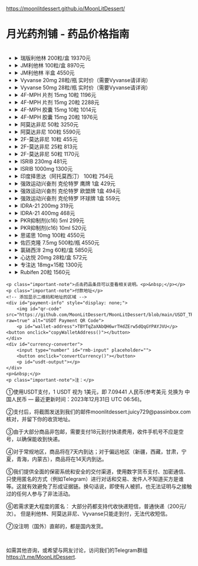https://moonlitdessert.github.io/MoonLitDessert/
<body>
    <h1>月光药剂铺 - 药品价格指南</h1>
<ul>
    <!-- Each list item now contains a details element --> 
    <li>
        <details>
            <summary>瑞版利他林 200粒/盒 19370元</summary>
            <p class="product-info">整盒出售，原厂利他林。</p>
        </details>
    </li>
    <li>
        <details>
            <summary>JM利他林 100粒/盒 8970元</summary>
            <p class="product-info">整盒出售，香港制造，相比原厂更划算。</p>
        </details>
    </li>
    <li>
        <details>
            <summary>JM利他林 半盒 4550元</summary>
            <p class="product-info">半盒出售，香港制造，相比原厂更划算。</p>
        </details>
    </li>
    <li>
        <details>
            <summary>Vyvanse 20mg 28粒/瓶 实时价（需要Vyvanse请详询）</summary>
            <p class="product-info">国内稀有药品，仅限老客户。需要预订。6瓶起售。</p>
        </details>
    </li>
    <li>
        <details>
            <summary>Vyvanse 50mg 28粒/瓶 实时价（需要Vyvanse请详询）</summary>
            <p class="product-info">国内稀有药品，仅限老客户。需要预订。6瓶起售。</p>
        </details>
    </li>
    <li>
        <details>
            <summary>4F-MPH 片剂 15mg 10粒 1196元</summary>
            <p class="product-info">欧洲原厂进口，无任何法律风险的哌甲酯类药物。利他林的医学改良品，该药物的设计目的是在利他林基础上，实现更小的副作用与更有效的治疗作用。</p>
            <p class="product-info">效果：显著提升注意力，专注力，动力和耐力。起效迅速，维持8-12小时。耐药缓慢，相比哌甲酯耐药性更低，可长期使用。<img src="https://i.imgur.com/tbThzC8.png" alt="Artistic Representation"></p>
        </details>
    </li>
    <li>
        <details>
            <summary>4F-MPH 片剂 15mg 20粒 2288元</summary>
            <p class="product-info">欧洲原厂进口，无任何法律风险的哌甲酯类药物。利他林的医学改良品，该药物的设计目的是在利他林基础上，实现更小的副作用与更有效的治疗作用。</p>
            <p class="product-info">效果：显著提升注意力，专注力，动力和耐力。起效迅速，维持8-12小时。耐药缓慢，相比哌甲酯耐药性更低，可长期使用。<img src="https://i.imgur.com/tbThzC8.png" alt="Artistic Representation"></p>
        </details>
    </li>
    <li>
        <details>
            <summary>4F-MPH 胶囊 15mg 10粒 1014元</summary>
            <p class="product-info">纯品4F-MPH胶囊 国内发货，无任何法律风险的哌甲酯类药物。利他林的医学改良品，该药物的设计目的是在利他林基础上，实现更小的副作用与更有效的治疗作用。</p>
            <p class="product-info">效果：显著提升注意力，专注力，动力和耐力。起效迅速，维持8-12小时。耐药缓慢，相比哌甲酯耐药性更低，可长期使用。<img src="https://i.imgur.com/tbThzC8.png" alt="Artistic Representation"></p>
        </details>
    </li>
    <li>
        <details>
            <summary>4F-MPH 胶囊 15mg 20粒 1976元</summary>
            <p class="product-info">纯品4F-MPH胶囊 国内发货，无任何法律风险的哌甲酯类药物。利他林的医学改良品，该药物的设计目的是在利他林基础上，实现更小的副作用与更有效的治疗作用。</p>
            <p class="product-info">效果：显著提升注意力，专注力，动力和耐力。起效迅速，维持8-12小时。耐药缓慢，相比哌甲酯耐药性更低，可长期使用。<img src="https://i.imgur.com/tbThzC8.png" alt="Artistic Representation"></p>
        </details>
    </li>
    <li>
        <details>
            <summary>阿莫达非尼 50粒 3250元</summary>
            <p class="product-info">阿莫达非尼 国内现货。阿莫达非尼是外消旋的药物莫达非尼中具有活性成分的的(−)-(R)-对映异构物，在2007年6月15日被FDA批准使用到临床上；通俗来讲阿莫达非尼是由莫达非尼提炼而来，作为一种中枢兴奋剂，副作用更小。</p>
            <p class="product-info">由于其强大的觉醒作用和12小时+的药效时长，该药被主要用来治疗嗜睡症。莫达非尼也在适应症外被广泛使用，作为一种认知增强剂。本品具有较大的安全性，对血压和心率无影响，无活动增多、耐受性或反弹性思睡等不良反应，也无潜在的成瘾性，是可以长时间广泛使用的有效的觉醒药物。</p>
        </details>
    </li>
    <li>
        <details>
            <summary>阿莫达非尼 100粒 5590元</summary>
            <p class="product-info">阿莫达非尼 国内现货。阿莫达非尼是外消旋的药物莫达非尼中具有活性成分的的(−)-(R)-对映异构物，在2007年6月15日被FDA批准使用到临床上；通俗来讲阿莫达非尼是由莫达非尼提炼而来，作为一种中枢兴奋剂，副作用更小。</p>
            <p class="product-info">由于其强大的觉醒作用和12小时+的药效时长，该药被主要用来治疗嗜睡症。莫达非尼也在适应症外被广泛使用，作为一种认知增强剂。本品具有较大的安全性，对血压和心率无影响，无活动增多、耐受性或反弹性思睡等不良反应，也无潜在的成瘾性，是可以长时间广泛使用的有效的觉醒药物。</p>
        </details>
    </li>
    <li>
        <details>
            <summary>2F-莫达非尼 10粒 455元</summary>
            <p class="product-info">2F-莫达非尼：完全合法的阿莫达非尼。是目前效果最好的合法类莫达菲尼药物，因成本高昂而比较少见。它是莫达非尼的常见替代品，具有增强认知能力、驱逐脑雾、长时间清醒专注的效果。</p>
        </details>
    </li>
    <li>
        <details>
            <summary>2F-莫达非尼 25粒 813元</summary>
            <p class="product-info">提供与10粒装相同的效果，但以更经济的价格提供更多数量，适合需要频繁使用的用户。</p>
        </details>
    </li>
    <li>
        <details>
            <summary>2F-莫达非尼 50粒 1170元</summary>
            <p class="product-info">为了满足长期使用者的需求，这一大容量包装是最划算的选择。</p>
        </details>
    </li>
    <li>
        <details>
            <summary>ISRIB 230mg 481元</summary>
            <p class="product-info">ISRIB，磷酸化eIF2α的isrib，被称为eIF2a激活剂，参与记忆形成。主观感觉变化包括饥饿感提升、情绪提升与波动变小、时间感觉减慢、疲劳感减轻。在认知方面，能减少抑郁情绪的生成、增加阅读速度、提升理解能力、减少重复记忆的次数、提高专注度。副作用主要表现为GCN2上调导致的饥饿感增强。推荐剂量为15-30mg。</p>
        </details>
    </li>
    <li>
        <details>
            <summary>ISRIB 1000mg 1300元</summary>
            <p class="product-info">更大剂量的ISRIB提供了相同的效果，适用于长期使用的用户。它同样参与记忆形成，并带来类似的主观感觉和认知变化，推荐剂量依旧为15-30mg。</p>
        </details>
    </li>
    <li>
        <details>
            <summary>印度择思达（阿托莫西汀） 100粒 754元</summary>
            <p class="product-info">阿托莫西汀用于提升注意力和专注力，本产品为印度版本，以优惠价格提供。注意：不在福建、云南、广东发货。</p>
        </details>
    </li>
    <li>
        <details>
            <summary>强效运动兴奋剂 克伦特罗 鹰牌 1盒 429元</summary>
            <p class="product-info">克伦特罗是一种拟肾上腺素药，主要用于刺激NE-β2受体，导致体温上升、代谢增强、精神亢奋。它能缩短热身时间，提高训练效率，并加强代谢强度，加速卡路里燃烧。</p>
            <p class="product-info">此药物本身用于治疗哮喘，可扩张呼吸道，增大肺活量并增加血液输氧能力。注意：运动员慎用，为「大型赛事严查药」。</p>
        </details>
    </li>
    <li>
        <details>
            <summary>强效运动兴奋剂 克伦特罗 欧盟牌 1盒 494元</summary>
            <p class="product-info">欧盟牌克伦特罗提供更高标准的质量，适用于需要增强燃脂效果的健身爱好者。常与其他药物如甲状腺激素和T3搭配使用，以提高热效应和代谢效应。</p>
            <p class="product-info">在使用生长激素治疗时，也常搭配克伦特罗和甲状腺素，这可以提高治疗中的产热效应和代谢效应。</p>
        </details>
    </li>
    <li>
        <details>
            <summary>强效运动兴奋剂 克伦特罗 环球牌 1盒 559元</summary>
            <p class="product-info">环球牌克伦特罗，以最高标准的产品质量和效果为标准，适合对产品品质和效果有极高要求的用户。</p>
        </details>
    </li>
    <li>
        <details>
            <summary>IDRA-21 200mg 319元</summary>
            <p class="product-info">IDRA-21，一种增强学习速度和记忆力的药物。提升神经可塑性，消除脑雾，降低外语陌生感。可能导致时间感知变慢，环境感觉陌生。</p>
        </details>
    </li>
    <li>
        <details>
            <summary>IDRA-21 400mg 468元</summary>
            <p class="product-info">与200mg包装相同效果的IDRA-21，但以更大容量和更优惠的价格提供。</p>
        </details>  
    </li>
    <li>
        <details>
            <summary>PKR抑制剂(c16) 5ml 299元</summary>
            <p class="product-info">PKR抑制剂(c16)，用于提升学习能力和记忆力，通过干扰素-γ介导的去抑制促进网络兴奋性和增强认知能力。在实验中显示，缺乏PKR的小鼠学习效率显著提升。</p>
        </details>
    </li>
    <li>
        <details>
            <summary>PKR抑制剂(c16) 10ml 520元</summary>
            <p class="product-info">更大容量的PKR抑制剂，适合长期使用，提供持续的认知能力提升。</p>
        </details>
    </li>
    <li>
        <details>
            <summary>思诺思 10mg 100粒 4550元</summary>
            <p class="product-info">思诺思（Modafinil），一种高效的唤醒剂，用于管理过度嗜睡症状，尤其在治疗阻塞性睡眠呼吸暂停和纳尔科勒普症中效果显著。通过刺激多巴胺和去甲肾上腺素传递系统，显著提升警觉性、改善记忆和增强认知功能，特别适合需要长时间集中精力的职业人士和学生。</p>
        </details>
    </li>
    <li>
        <details>
            <summary>佐匹克隆 7.5mg 500粒/瓶 4550元</summary>
            <p class="product-info">佐匹克隆（Zopiclone），作为一种速效催眠药，主要应用于治疗短期失眠。通过增强GABA受体活性快速诱导睡眠，帮助患者维持整晚的深层睡眠，改善次日精神状态，适用于经历生活压力和工作负担的成年人。
                <img src="https://i.imgur.com/lxL7OKh.jpeg" alt="Artistic Representation"></p>
        </details>
    </li>
    <li>
        <details>
            <summary>氯硝西泮 2mg 60粒/盒 5850元</summary>
            <p class="product-info">氯硝西泮（Clonazepam），一种苯二氮卓类镇静剂，广泛用于治疗癫痫和控制惊恐障碍。通过提高大脑中GABA的效果降低神经活动，减少发作频率，同时缓解急性焦虑，帮助患者在高压环境下保持镇静。</p>
        </details>
    </li>
    <li>
        <details>
            <summary>心达悦 20mg 28粒/盒 572元</summary> 
            <p class="product-info">心达悦（Escitalopram），一种SSRI类抗抑郁药，专用于处理重度抑郁症和广泛性焦虑症。通过增加大脑血清素浓度，有效改善情绪，降低焦虑和抑郁症状，适合寻求情绪改善和日常功能恢复的患者。</p>
        </details>
    </li>
    <li>
        <details>
            <summary>专注达 18mg×15粒 1300元</summary>
            <p class="product-info">专注达（Concerta），一种中枢神经兴奋剂。常用于治疗注意力缺陷多动障碍（ADHD）。它能有效提升专注力和集中度，减少分心情况，特别适用于需要改善注意力和自我控制的患者。此药物适用于长期治疗计划，有助于提高日常生活和学习的质量。</p>
        </details>
    </li>
    <li>
        <details>
            <summary>Rubifen 20粒 1560元</summary>
            <p class="product-info">ADHD特效药，药效稳定，持续时间更长，拥有更出色的效果。此商品暂未上架，但已可下单与发货。</p>
            <p class="product-info2">（泰国直邮）</p>
        </details>
    </li>
</ul>

    <p class="important-note">点击药品条目可以查看相关说明。<p>&nbsp;</p></p>
    <p class="important-note">付款地址</p>
    <!-- 添加显示二维码和地址的区域 -->
    <div id="payment-info" style="display: none;">
        <img id="qr-code" src="https://github.com/MoonLitDessert/MoonLitDessert/blob/main/USDT_TRC20.jpg?raw=true" alt="USDT Payment QR Code">
        <p id="wallet-address">TBYTqZaXAbQH6wrTHdZErw5dQqGYPAYJVU</p> <button onclick="copyWalletAddress()"></button>
    </div>
    <div id="currency-converter">
        <input type="number" id="rmb-input" placeholder="">
        <button onclick="convertCurrency()"></button>
        <p id="usdt-output"></p>
    </div>
    <p>&nbsp;</p>
    <p class="important-note">注：</p>
<p class="important-note">①使用USDT支付，1 USDT 视为 1美元，即 7.09441 人民币(参考美元 兑换为 中国人民币 — 最近更新时间：2023年12月31日 UTC 06:56)。</p>
<!-- 添加的注释信息 -->
<p class="important-note">②支付后，将截图发送到我们的邮件moonlitdessert.juicy729@passinbox.com核对，并留下你的收货地址。</p>
<p class="important-note">③由于大部分商品非包邮，需要支付18元到付快递费用，收件手机号不应是空号，以确保能收到快递。</p>
<p class="important-note">④对于常规地区，商品将在7天内到达；对于偏远地区（新疆，西藏，甘肃，宁夏，青海，内蒙古），商品将在14天内到达。</p>
<p class="important-note">⑤我们提供全面的保密系统和安全的交付渠道，使用数字货币支付、加密通信、只使用匿名的方式（例如Telegram）进行对话和交易、发件人不知道买方是谁等。这就有效避免了形成证据链。换句话说，即使有人被抓，也无法证明与之接触过的任何人参与了非法活动。</p>
<p class="important-note">⑥若需求更大程度的匿名：
    大部分药都支持代收快递短信，普通快递（200元/次）。
    但是利他林、阿莫达非尼、Vyvanse只能走到付，无法代收短信。</p>
<p class="important-note">⑦没注明（国外）直邮的，都是国内发货。</p>
<p>&nbsp;</p><p class="important-note">如需其他咨询，或希望与网友讨论，访问我们的Telegram群组<a href="https://t.me/MoonLitDessert" target="_blank">https://t.me/MoonLitDessert</a>.</p>
<p class="important-note"><!-- 待添加内容 --></p>
